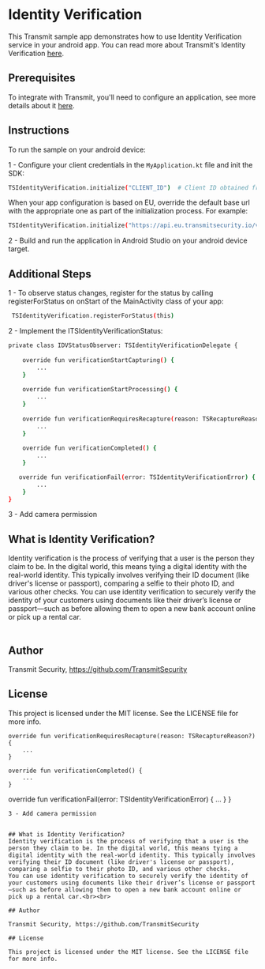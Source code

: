 # Identity Verification

This Transmit sample app demonstrates how to use Identity Verification service in your android app.
You can read more about Transmit's Identity Verification [here](https://developer.transmitsecurity.com/guides/verify/identity_verification_overview/).

## Prerequisites

To integrate with Transmit, you'll need to configure an application, see more details about it [here](https://developer.transmitsecurity.com/guides/verify/quick_start_android/). 

## Instructions

To run the sample on your android device:  

1 - Configure your client credentials in the `MyApplication.kt` file and init the SDK:
```bash
TSIdentityVerification.initialize("CLIENT_ID")  # Client ID obtained from the Admin Portal
```
When your app configuration is based on EU, override the default base url with the appropriate one as part of the initialization process. For example:
 ```bash
 TSIdentityVerification.initialize("https://api.eu.transmitsecurity.io/verify", "CLIENT_ID") # Client ID obtained from the Admin Portal
```
2 - Build and run the application in Android Studio on your android device target.

## Additional Steps

1 - To observe status changes, register for the status by calling registerForStatus on onStart of the MainActivity class of your app:
```bash
 TSIdentityVerification.registerForStatus(this)
```
2 -  Implement the ITSIdentityVerificationStatus:
```bash
private class IDVStatusObserver: TSIdentityVerificationDelegate {
    
    override fun verificationStartCapturing() {
        ...
    }
    
    override fun verificationStartProcessing() {
        ...
    }
    
    override fun verificationRequiresRecapture(reason: TSRecaptureReason?) {
        ...
    }
    
    override fun verificationCompleted() {
        ...
    }

   override fun verificationFail(error: TSIdentityVerificationError) {
        ...
    }
}
```
3 - Add camera permission
                

## What is Identity Verification?
Identity verification is the process of verifying that a user is the person they claim to be. In the digital world, this means tying a digital identity with the real-world identity. This typically involves verifying their ID document (like driver's license or passport), comparing a selfie to their photo ID, and various other checks.
You can use identity verification to securely verify the identity of your customers using documents like their driver’s license or passport—such as before allowing them to open a new bank account online or pick up a rental car.<br><br>

## Author

Transmit Security, https://github.com/TransmitSecurity

## License

This project is licensed under the MIT license. See the LICENSE file for more info.
    
    override fun verificationRequiresRecapture(reason: TSRecaptureReason?) {
        ...
    }
    
    override fun verificationCompleted() {
        ...
    }

   override fun verificationFail(error: TSIdentityVerificationError) {
        ...
    }
}
```
3 - Add camera permission
                

## What is Identity Verification?
Identity verification is the process of verifying that a user is the person they claim to be. In the digital world, this means tying a digital identity with the real-world identity. This typically involves verifying their ID document (like driver's license or passport), comparing a selfie to their photo ID, and various other checks.
You can use identity verification to securely verify the identity of your customers using documents like their driver’s license or passport—such as before allowing them to open a new bank account online or pick up a rental car.<br><br>

## Author

Transmit Security, https://github.com/TransmitSecurity

## License

This project is licensed under the MIT license. See the LICENSE file for more info.
